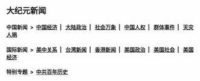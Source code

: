 ## 大纪元新闻

#### 中国新闻 &nbsp;>&nbsp; [中国经济](indexes/ncid283/README.md?05101645) &nbsp;| &nbsp; [大陆政治](indexes/ncid277/README.md?05101645) &nbsp;| &nbsp; [社会万象](indexes/ncid282/README.md?05101645) &nbsp;| &nbsp; [中国人权](indexes/ncid278/README.md?05101645) &nbsp;| &nbsp; [群体事件](indexes/ncid279/README.md?05101645) &nbsp;| &nbsp; [天灾人祸](indexes/ncid280/README.md?05101645)

#### 国际新闻 &nbsp;>&nbsp; [美中关系](indexes/nf1412576/README.md?05101645) &nbsp;| &nbsp; [台湾新闻](indexes/ncid1349361/README.md?05101645) &nbsp;| &nbsp; [香港新闻](indexes/ncid1349362/README.md?05101645) &nbsp;| &nbsp; [美国政治](indexes/ncid1078159/README.md?05101645) &nbsp;| &nbsp; [美国社会](indexes/ncid1078160/README.md?05101645) &nbsp;| &nbsp; [美国经济](indexes/ncid1078158/README.md?05101645)

#### 特别专题 &nbsp;>&nbsp; [中共百年历史](https://github.com/easy2view/epoch-special/blob/master/README.md?05101645)  
